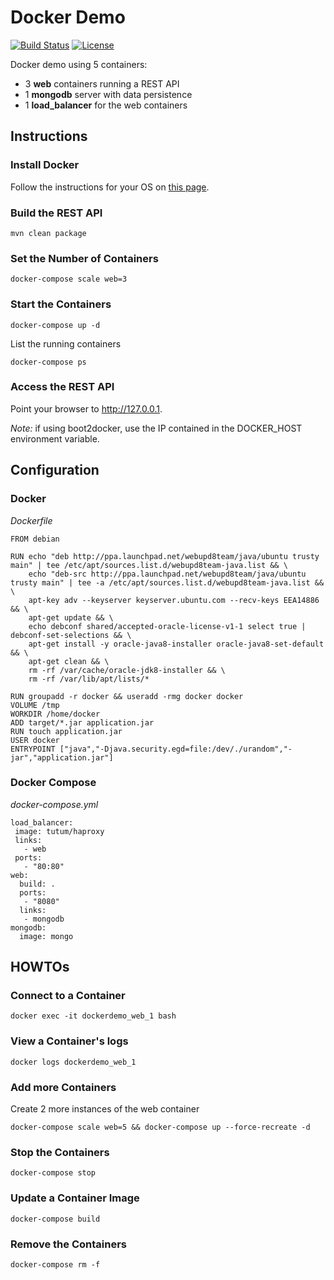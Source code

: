 # Docker Demo
[![Build Status](https://travis-ci.org/jumal/docker-demo.svg?branch=master)](https://travis-ci.org/jumal/docker-demo)
[![License](https://img.shields.io/badge/license-Apache%202.0-blue.svg)](http://www.apache.org/licenses/LICENSE-2.0.html)

Docker demo using 5 containers:
 - 3 **web** containers running a REST API
 - 1 **mongodb** server with data persistence
 - 1 **load_balancer** for the web containers

## Instructions

### Install Docker
Follow the instructions for your OS on [this page](https://docs.docker.com/engine/installation).

### Build the REST API
```
mvn clean package
```
### Set the Number of Containers
```
docker-compose scale web=3
```
### Start the Containers
```
docker-compose up -d
```
List the running containers
```
docker-compose ps
```
### Access the REST API
Point your browser to http://127.0.0.1.

*Note:* if using boot2docker, use the IP contained in the DOCKER_HOST environment variable. 
## Configuration
### Docker
*Dockerfile*
```
FROM debian

RUN echo "deb http://ppa.launchpad.net/webupd8team/java/ubuntu trusty main" | tee /etc/apt/sources.list.d/webupd8team-java.list && \
    echo "deb-src http://ppa.launchpad.net/webupd8team/java/ubuntu trusty main" | tee -a /etc/apt/sources.list.d/webupd8team-java.list && \
    apt-key adv --keyserver keyserver.ubuntu.com --recv-keys EEA14886 && \
    apt-get update && \
    echo debconf shared/accepted-oracle-license-v1-1 select true | debconf-set-selections && \
    apt-get install -y oracle-java8-installer oracle-java8-set-default && \
    apt-get clean && \
    rm -rf /var/cache/oracle-jdk8-installer && \
    rm -rf /var/lib/apt/lists/*

RUN groupadd -r docker && useradd -rmg docker docker
VOLUME /tmp
WORKDIR /home/docker
ADD target/*.jar application.jar
RUN touch application.jar
USER docker
ENTRYPOINT ["java","-Djava.security.egd=file:/dev/./urandom","-jar","application.jar"]
```
### Docker Compose
*docker-compose.yml*
```
load_balancer:
 image: tutum/haproxy
 links:
   - web
 ports:
   - "80:80"
web:
  build: .
  ports:
   - "8080"
  links:
   - mongodb
mongodb:
  image: mongo
```
## HOWTOs
### Connect to a Container
```
docker exec -it dockerdemo_web_1 bash
```
### View a Container's logs
```
docker logs dockerdemo_web_1
```
### Add more Containers
Create 2 more instances of the web container
```
docker-compose scale web=5 && docker-compose up --force-recreate -d
```
### Stop the Containers
```
docker-compose stop
```
### Update a Container Image
```
docker-compose build
```
### Remove the Containers
```
docker-compose rm -f
```
